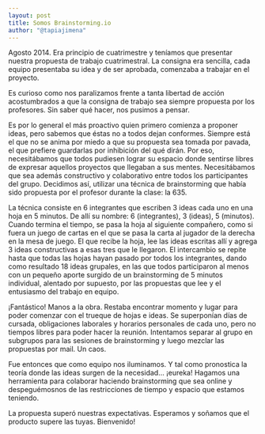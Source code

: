 ```yaml
---
layout: post
title: Somos Brainstorming.io
author: "@tapiajimena"
---
```


Agosto 2014. Era principio de cuatrimestre y teníamos que presentar nuestra propuesta de trabajo cuatrimestral. La consigna era sencilla, cada equipo presentaba su idea y de ser aprobada, comenzaba a trabajar en el proyecto.

Es curioso como nos paralizamos frente a tanta libertad de acción acostumbrados a que la consigna de trabajo sea siempre propuesta por los profesores. Sin saber qué hacer, nos pusimos a pensar.

Es por lo general el más proactivo quien primero comienza a proponer ideas, pero sabemos que éstas no a todos dejan conformes. Siempre está el que no se anima por miedo a que su propuesta sea tomada por pavada, el que prefiere guardarlas por inhibición del qué dirán. Por eso, necesitábamos que todos pudiesen lograr su espacio donde sentirse libres de expresar aquellos proyectos que llegaban a sus mentes. Necesitábamos que sea además constructivo y colaborativo entre todos los participantes del grupo. Decidimos así, utilizar una técnica de brainstorming que había sido propuesta por el profesor durante la clase: la 635.

La técnica consiste en 6 integrantes que escriben 3 ideas cada uno en una hoja en 5 minutos. De allí su nombre: 6 (integrantes), 3 (ideas), 5 (minutos). Cuando termina el tiempo, se pasa la hoja al siguiente compañero, como si fuera un juego de cartas en el que se pasa la carta al jugador de la derecha en la mesa de juego. El que recibe la hoja, lee las ideas escritas allí y agrega 3 ideas constructivas a esas tres que le llegaron. El intercambio se repite hasta que todas las hojas hayan pasado por todos los integrantes, dando como resultado 18 ideas grupales, en las que todos participaron al menos con un pequeño aporte surgido de un brainstorming de 5 minutos individual, alentado por supuesto, por las propuestas que lee y el entusiasmo del trabajo en equipo.

¡Fantástico! Manos a la obra. Restaba encontrar momento y lugar para poder comenzar con el trueque de hojas e ideas. Se superponían días de cursada, obligaciones laborales y horarios personales de cada uno, pero no tiempos libres para poder hacer la reunión. Intentamos separar al grupo en subgrupos para las sesiones de brainstorming y luego mezclar las propuestas por mail. Un caos.

Fue entonces que como equipo nos iluminamos. Y tal como pronostica la teoría donde las ideas surgen de la necesidad… ¡eureka! Hagamos una herramienta para colaborar haciendo brainstorming que sea online y despeguémosnos de las restricciones de tiempo y espacio que estamos teniendo.

La propuesta superó nuestras expectativas. Esperamos y soñamos que el producto supere las tuyas. Bienvenido!
